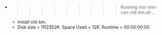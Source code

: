 * >>>>>>>>> Running inst-min-con-cld-bin.sh ...
  * Install cld-bin.
  * Disk size = 1112352K. Space Used = 12K. Runtime = 00:00:00:00.
